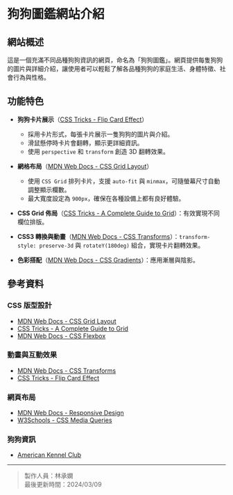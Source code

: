 # 狗狗圖鑑網站介紹

## 網站概述

這是一個充滿不同品種狗狗資訊的網頁，命名為「狗狗圖鑑」。網頁提供每隻狗狗的圖片與詳細介紹，讓使用者可以輕鬆了解各品種狗狗的家庭生活、身體特徵、社會行為與性格。

## 功能特色

- **狗狗卡片展示**（[CSS Tricks - Flip Card Effect](https://css-tricks.com/snippets/css/flip-card/)）
  - 採用卡片形式，每張卡片展示一隻狗狗的圖片與介紹。
  - 滑鼠懸停時卡片會翻轉，顯示更詳細資訊。
  - 使用 `perspective` 和 `transform` 創造 3D 翻轉效果。

- **網格布局**（[MDN Web Docs - CSS Grid Layout](https://developer.mozilla.org/en-US/docs/Web/CSS/CSS_Grid_Layout)）
  - 使用 `CSS Grid` 排列卡片，支援 `auto-fit` 與 `minmax`，可隨螢幕尺寸自動調整顯示欄數。
  - 最大寬度設定為 `900px`，確保在各種設備上都有良好體驗。


- **CSS Grid 佈局**（[CSS Tricks - A Complete Guide to Grid](https://css-tricks.com/snippets/css/complete-guide-grid/)）：有效實現不同欄位排版。
- **CSS3 轉換與動畫**（[MDN Web Docs - CSS Transforms](https://developer.mozilla.org/en-US/docs/Web/CSS/transform)）：`transform-style: preserve-3d` 與 `rotateY(180deg)` 組合，實現卡片翻轉效果。
- **色彩搭配**（[MDN Web Docs - CSS Gradients](https://developer.mozilla.org/en-US/docs/Web/CSS/gradient)）：應用漸層與陰影。


## 參考資料

### CSS 版型設計

- [MDN Web Docs - CSS Grid Layout](https://developer.mozilla.org/en-US/docs/Web/CSS/CSS_Grid_Layout)
- [CSS Tricks - A Complete Guide to Grid](https://css-tricks.com/snippets/css/complete-guide-grid/)
- [MDN Web Docs - CSS Flexbox](https://developer.mozilla.org/en-US/docs/Web/CSS/CSS_Flexible_Box_Layout/Basic_Concepts_of_Flexbox)

### 動畫與互動效果

- [MDN Web Docs - CSS Transforms](https://developer.mozilla.org/en-US/docs/Web/CSS/transform)
- [CSS Tricks - Flip Card Effect](https://css-tricks.com/snippets/css/flip-card/)

### 網頁布局

- [MDN Web Docs - Responsive Design](https://developer.mozilla.org/en-US/docs/Learn/CSS/CSS_layout/Responsive_Design)
- [W3Schools - CSS Media Queries](https://www.w3schools.com/css/css_rwd_mediaqueries.asp)

### 狗狗資訊

- [American Kennel Club](https://www.akc.org/)

---

> 製作人員：林承嫻  
> 最後更新時間：2024/03/09


